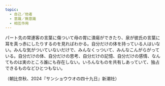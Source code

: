 ```yaml
---
topic:
  - 自己／他者
  - 意識／無意識
  - 相互作用
---
```

パート先の常連客の言葉に傷ついて母の胃に潰瘍ができたり、泉が彼氏の言葉に耳を真っ赤にしたりするのを見ればわかる。自分だけの体を持っている人はいない。みんな気がついていないだけで、みんなくっついて、みんなこんがらがっている。自分だけの体、自分だけの思考、自分だけの記憶、自分だけの感情、なんてものは実のところ誰にも存在しない。いろんなものを共有しあっていて、独占できるものなどひとつもない。

（朝比奈秋、2024『サンショウウオの四十九日』新潮社）